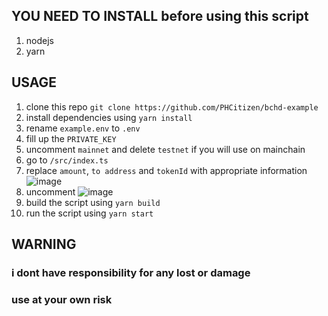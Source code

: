 ## YOU NEED TO INSTALL before using this script
1. nodejs
2. yarn

## USAGE
1. clone this repo `git clone https://github.com/PHCitizen/bchd-example`
2. install dependencies using `yarn install`
3. rename `example.env` to `.env`
4. fill up the `PRIVATE_KEY`
5. uncomment `mainnet` and delete `testnet` if you will use on mainchain
6. go to `/src/index.ts` 
7. replace `amount`, `to address` and `tokenId` with appropriate information ![image](https://user-images.githubusercontent.com/75726261/173544701-0c46c6d7-eec1-4772-a67f-7e9294b5e56d.png) 
8. uncomment ![image](https://user-images.githubusercontent.com/75726261/173544894-566753b4-dafd-44a8-a66a-b834ef8a5336.png)
9. build the script using `yarn build`
10. run the script using `yarn start`
 

## WARNING
### i dont have responsibility for any lost or damage
### use at your own risk
